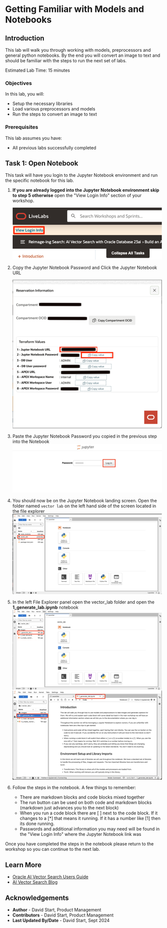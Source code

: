 # Getting Familiar with Models and Notebooks

## Introduction

This lab will walk you through working with models, preprocessors and general python notebooks. By the end you will convert an image to text and should be familiar with the steps to run the next set of labs.

Estimated Lab Time: 15 minutes

### Objectives

In this lab, you will:
* Setup the necessary libraries
* Load various preprocessors and models
* Run the steps to convert an image to text

### Prerequisites

This lab assumes you have:
* All previous labs successfully completed


## Task 1: Open Notebook

This task will have you login to the Jupyter Notebook environment and run the specific notebook for this lab.

1. **If you are already logged into the Jupyter Notebook environment skip to step 5 otherwise** open the "View Login Info" section of your workshop.

    ![Image alt text](images/lab4_1ba.png)

2. Copy the Jupyter Notebook Password and Click the Jupyter Notebook URL

    ![Image alt text](images/lab4_1a.png)

3. Paste the Jupyter Notebook Password you copied in the previous step into the Notebook
  ![Image alt text](images/lab1_3.png)

4. You should now be on the Jupyter Notebook landing screen. Open the folder named `vector lab` on the left hand side of the screen located in the file explorer
    ![Image alt text](images/lab1_4.png)


5. In the left File Explorer panel open the vector\_lab folder and open the **1\_generate\_lab.ipynb** notebook
    ![Image alt text](images/lab1_5.png)
    ![Image alt text](images/lab1_6.png)

6. Follow the steps in the notebook. A few things to remember:
    - There are markdown blocks and code blocks mixed together
    - The run button can be used on both code and markdown blocks (markdown just advances you to the next block)
    - When you run a code block there are [ ] next to the code block. If it changes to a [\*] that means it running. If it has a number like [1] then its done running.
    - Passwords and additional information you may need will be found in the "View Login Info" where the Jupyter Notebook link was

Once you have completed the steps in the notebook please return to the workshop so you can continue to the next lab.

## Learn More

* [Oracle AI Vector Search Users Guide](https://docs.oracle.com/en/database/oracle/oracle-database/23/vecse/whats-new-oracle-ai-vector-search.html)
* [AI Vector Search Blog](https://blogs.oracle.com/database/post/oracle-announces-general-availability-of-ai-vector-search-in-oracle-database-23ai)

## Acknowledgements
* **Author** - David Start, Product Management
* **Contributors** -  David Start, Product Management
* **Last Updated By/Date** - David Start, Sept 2024
